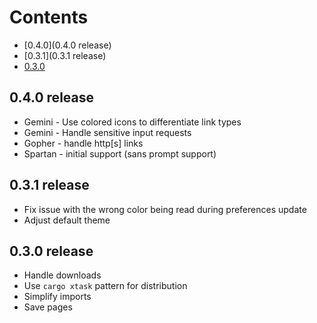 Contents
========
* [0.4.0](0.4.0 release)
* [0.3.1](0.3.1 release)
* [0.3.0](0.3.0-release)

## 0.4.0 release
* Gemini - Use colored icons to differentiate link types
* Gemini - Handle sensitive input requests
* Gopher - handle http[s] links
* Spartan - initial support (sans prompt support)

## 0.3.1 release
* Fix issue with the wrong color being read during preferences update
* Adjust default theme

## 0.3.0 release
* Handle downloads
* Use `cargo xtask` pattern for distribution
* Simplify imports
* Save pages
